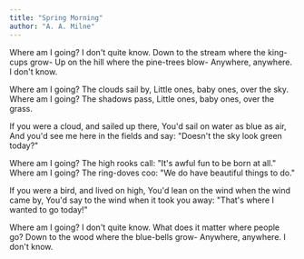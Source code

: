 ```yaml
---
title: "Spring Morning"
author: "A. A. Milne"
---
```


Where am I going? I don't quite know.
Down to the stream where the king-cups grow-
Up on the hill where the pine-trees blow-
Anywhere, anywhere. I don't know.

Where am I going? The clouds sail by,
Little ones, baby ones, over the sky.
Where am I going? The shadows pass,
Little ones, baby ones, over the grass.

If you were a cloud, and sailed up there,
You'd sail on water as blue as air,
And you'd see me here in the fields and say:
"Doesn't the sky look green today?"

Where am I going? The high rooks call:
"It's awful fun to be born at all."
Where am I going? The ring-doves coo:
"We do have beautiful things to do."

If you were a bird, and lived on high,
You'd lean on the wind when the wind came by,
You'd say to the wind when it took you away:
"That's where I wanted to go today!"

Where am I going? I don't quite know.
What does it matter where people go?
Down to the wood where the blue-bells grow-
Anywhere, anywhere. I don't know.
